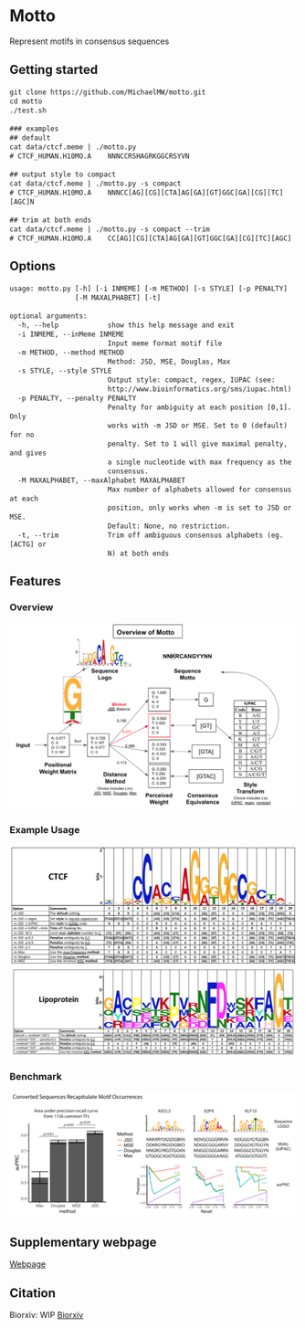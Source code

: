 # Motto
Represent motifs in consensus sequences

## Getting started
```
git clone https://github.com/MichaelMW/motto.git
cd motto
./test.sh

### examples
## default
cat data/ctcf.meme | ./motto.py
# CTCF_HUMAN.H10MO.A	NNNCCRSHAGRKGGCRSYVN

## output style to compact
cat data/ctcf.meme | ./motto.py -s compact
# CTCF_HUMAN.H10MO.A	NNNCC[AG][CG][CTA]AG[GA][GT]GGC[GA][CG][TC][AGC]N

## trim at both ends
cat data/ctcf.meme | ./motto.py -s compact --trim
# CTCF_HUMAN.H10MO.A	CC[AG][CG][CTA]AG[GA][GT]GGC[GA][CG][TC][AGC]

```
## Options
```
usage: motto.py [-h] [-i INMEME] [-m METHOD] [-s STYLE] [-p PENALTY]
                [-M MAXALPHABET] [-t]

optional arguments:
  -h, --help            show this help message and exit
  -i INMEME, --inMeme INMEME
                        Input meme format motif file
  -m METHOD, --method METHOD
                        Method: JSD, MSE, Douglas, Max
  -s STYLE, --style STYLE
                        Output style: compact, regex, IUPAC (see:
                        http://www.bioinformatics.org/sms/iupac.html)
  -p PENALTY, --penalty PENALTY
                        Penalty for ambiguity at each position [0,1]. Only
                        works with -m JSD or MSE. Set to 0 (default) for no
                        penalty. Set to 1 will give maximal penalty, and gives
                        a single nucleotide with max frequency as the
                        consensus.
  -M MAXALPHABET, --maxAlphabet MAXALPHABET
                        Max number of alphabets allowed for consensus at each
                        position, only works when -m is set to JSD or MSE.
                        Default: None, no restriction.
  -t, --trim            Trim off ambiguous consensus alphabets (eg. [ACTG] or
                        N) at both ends
```


## Features
### Overview
![Overview](https://github.com/MichaelMW/motto/blob/master/figures/Fig1.overview.png "Overview")
### Example Usage
![Example usage: CTCF](https://github.com/MichaelMW/motto/blob/master/figures/Fig2.1.ctcf.png "Example usage: CTCF")
![Example usage: lipoprotein](https://github.com/MichaelMW/motto/blob/master/figures/Fig2.2.lipoAA.png "Example usage: lipoprotein")
### Benchmark
![Benchmark](https://github.com/MichaelMW/motto/blob/master/figures/Fig3.benchmark.png "Benchmark")

## Supplementary webpage
[Webpage](http://wanglab.ucsd.edu/star/motto/ "Webpage")

## Citation
Biorxiv: WIP
[Biorxiv]()

